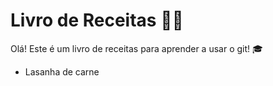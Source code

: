 # Livro de Receitas :man_cook:

Olá! Este é um livro de receitas para aprender a usar o git! :mortar_board:

- Lasanha de carne
